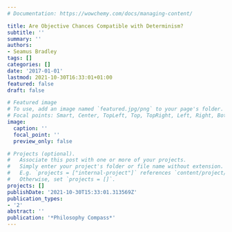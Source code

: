 ```yaml
---
# Documentation: https://wowchemy.com/docs/managing-content/

title: Are Objective Chances Compatible with Determinism?
subtitle: ''
summary: ''
authors:
- Seamus Bradley
tags: []
categories: []
date: '2017-01-01'
lastmod: 2021-10-30T16:33:01+01:00
featured: false
draft: false

# Featured image
# To use, add an image named `featured.jpg/png` to your page's folder.
# Focal points: Smart, Center, TopLeft, Top, TopRight, Left, Right, BottomLeft, Bottom, BottomRight.
image:
  caption: ''
  focal_point: ''
  preview_only: false

# Projects (optional).
#   Associate this post with one or more of your projects.
#   Simply enter your project's folder or file name without extension.
#   E.g. `projects = ["internal-project"]` references `content/project/deep-learning/index.md`.
#   Otherwise, set `projects = []`.
projects: []
publishDate: '2021-10-30T15:33:01.313569Z'
publication_types:
- '2'
abstract: ''
publication: '*Philosophy Compass*'
---
```

